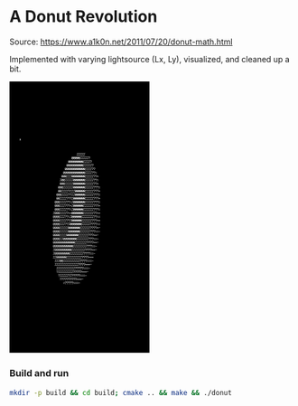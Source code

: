 # A Donut Revolution

Source:
https://www.a1k0n.net/2011/07/20/donut-math.html

Implemented with varying lightsource (Lx, Ly), visualized, and cleaned up a bit.

![A Donut Revolution](donut.gif)

### Build and run

```bash
mkdir -p build && cd build; cmake .. && make && ./donut
```